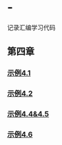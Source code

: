 # -
记录汇编学习代码

## 第四章
### [示例4.1](/t_4/t_4_1/text/4_1.md)
### [示例4.2](/t_4/t_4_2/text/4_2.md)
### [示例4.4&4.5](/t_4/t_4_4_5/text/t_4_4_5.md)
### [示例4.6](/t_4/t_4_6/text/t_4_6.md)
